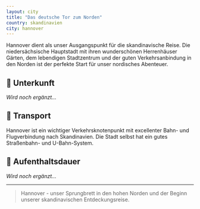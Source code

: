 ```yaml
---
layout: city
title: "Das deutsche Tor zum Norden"
country: skandinavien
city: hannover
---
```


Hannover dient als unser Ausgangspunkt für die skandinavische Reise. Die niedersächsische Hauptstadt mit ihren wunderschönen Herrenhäuser Gärten, dem lebendigen Stadtzentrum und der guten Verkehrsanbindung in den Norden ist der perfekte Start für unser nordisches Abenteuer.

## 🏨 Unterkunft

_Wird noch ergänzt..._

## 🚗 Transport

Hannover ist ein wichtiger Verkehrsknotenpunkt mit excellenter Bahn- und Flugverbindung nach Skandinavien. Die Stadt selbst hat ein gutes Straßenbahn- und U-Bahn-System.

## 📅 Aufenthaltsdauer

_Wird noch ergänzt..._

---

> Hannover - unser Sprungbrett in den hohen Norden und der Beginn unserer skandinavischen Entdeckungsreise.